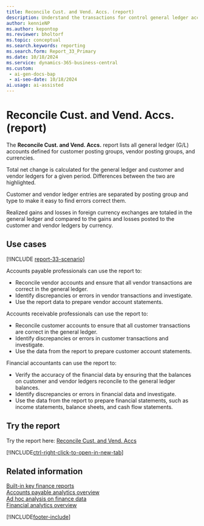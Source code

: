 ```yaml
---
title: Reconcile Cust. and Vend. Accs. (report)
description: Understand the transactions for control general ledger accounts, and find discrepancies between your general ledger and customer and vendor ledgers.
author: kennieNP
ms.author: kepontop
ms.reviewer: bholtorf
ms.topic: conceptual
ms.search.keywords: reporting
ms.search.form: Report_33_Primary
ms.date: 10/18/2024
ms.service: dynamics-365-business-central
ms.custom:
 - ai-gen-docs-bap
 - ai-seo-date: 10/18/2024
ai.usage: ai-assisted
---
```


# Reconcile Cust. and Vend. Accs. (report)

The **Reconcile Cust. and Vend. Accs.** report lists all general ledger (G/L) accounts defined for customer posting groups, vendor posting groups, and currencies.

Total net change is calculated for the general ledger and customer and vendor ledgers for a given period. Differences between the two are highlighted.

Customer and vendor ledger entries are separated by posting group and type to make it easy to find errors correct them.

Realized gains and losses in foreign currency exchanges are totaled in the general ledger and compared to the gains and losses posted to the customer and vendor ledgers by currency.

## Use cases

[!INCLUDE [report-33-scenario](../includes/report-33-scenario-include.md)]

<!-- 
Prompt

Below is a report in an ERP system. Provide 3-4 use cases for different personas working with core finance.
Format like this:    
  
As a <persona>, use the report to    
* use case 1  
* use case 2    

Do not capitalize the persona names. 
Do not start lines with ""Use the data to""

## Report name
Reconcile Cust. and Vend. Accs

## Report description
Shows the G/L entries resulting from posting customer and vendor entries split per G/L account and posting groups. Use this report to reconcile the balances on customer and vendor ledgers to general ledger balances.

### What the report does
The *Reconcile Cust. and Vend. Accs* report shows a list of all control general ledger (G/L) accounts defined on customer posting group, vendor posting group and currency tables. 
Total net change is calculated for both the general ledger as well as customer/vendor ledgers in the given date period. Any differences between the two are highlighted.
Customer and vendor ledger entries are separated by posting group and type to allow for easy identification of errors and to assist with corrections.
Realised foreign exchange gains and losses are also totalled in the (G/L), and compared to the gains/losses posted against customer/vendor ledgers by currency. 

### Use cases
Understand the transactions for control G/L accounts, and highlight any discrepancies between G/L and customer/vendor ledgers.
Understand the transactions for control general ledger (G/L) accounts, and highlight any discrepancies between G/L and customer/vendor ledgers.
This report helps ensure that all transactions involving customers and vendors are accurately reflected in the general ledger, providing a clear and accurate financial picture.


Please include your data sources and URLs

-->

Accounts payable professionals can use the report to:

* Reconcile vendor accounts and ensure that all vendor transactions are correct in the general ledger.
* Identify discrepancies or errors in vendor transactions and investigate.
* Use the report data to prepare vendor account statements.

Accounts receivable professionals can use the report to:

* Reconcile customer accounts to ensure that all customer transactions are correct in the general ledger.
* Identify discrepancies or errors in customer transactions and investigate.
* Use the data from the report to prepare customer account statements.

Financial accountants can use the report to:

* Verify the accuracy of the financial data by ensuring that the balances on customer and vendor ledgers reconcile to the general ledger balances.
* Identify discrepancies or errors in financial data and investigate.
* Use the data from the report to prepare financial statements, such as income statements, balance sheets, and cash flow statements.

## Try the report

Try the report here: [Reconcile Cust. and Vend. Accs](https://businesscentral.dynamics.com?report=33)

[!INCLUDE[ctrl-right-click-to-open-in-new-tab](../includes/ctrl-right-click-to-open-in-new-tab.md)]

## Related information

[Built-in key finance reports](../finance-reports.md)  
[Accounts payable analytics overview](../payables-reports.md)   
[Ad hoc analysis on finance data](../ad-hoc-analysis-finance.md)  
[Financial analytics overview](../bi.md)  

[!INCLUDE[footer-include](../includes/footer-banner.md)]